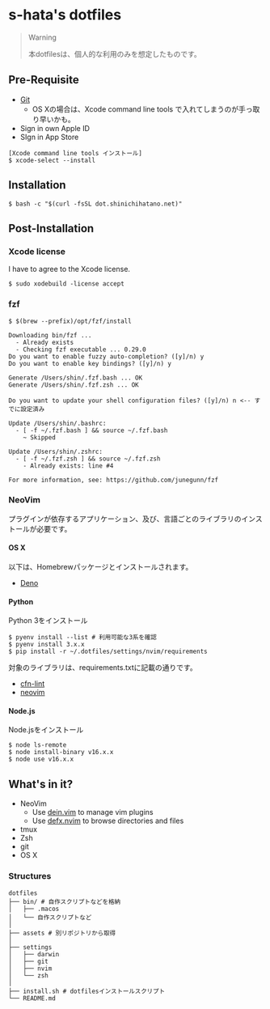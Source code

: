 # s-hata's dotfiles

> Warning
>
> 本dotfilesは、個人的な利用のみを想定したものです。
>

## Pre-Requisite

  - [Git](https://git-scm.com/)
    - OS Xの場合は、Xcode command line tools で入れてしまうのが手っ取り早いかも。
  - Sign in own Apple ID
  - SIgn in App Store

```
[Xcode command line tools インストール]
$ xcode-select --install
```

## Installation

```
$ bash -c "$(curl -fsSL dot.shinichihatano.net)"
```

## Post-Installation

### Xcode license
I have to agree to the Xcode license.

```
$ sudo xodebuild -license accept
```

### fzf

```
$ $(brew --prefix)/opt/fzf/install

Downloading bin/fzf ...
  - Already exists
  - Checking fzf executable ... 0.29.0
Do you want to enable fuzzy auto-completion? ([y]/n) y
Do you want to enable key bindings? ([y]/n) y

Generate /Users/shin/.fzf.bash ... OK
Generate /Users/shin/.fzf.zsh ... OK

Do you want to update your shell configuration files? ([y]/n) n <-- すでに設定済み

Update /Users/shin/.bashrc:
  - [ -f ~/.fzf.bash ] && source ~/.fzf.bash
    ~ Skipped

Update /Users/shin/.zshrc:
  - [ -f ~/.fzf.zsh ] && source ~/.fzf.zsh
    - Already exists: line #4

For more information, see: https://github.com/junegunn/fzf
```

### NeoVim

プラグインが依存するアプリケーション、及び、言語ごとのライブラリのインストールが必要です。

#### OS X

以下は、Homebrewパッケージとインストールされます。

  - [Deno](https://deno.land/)

#### Python

Python 3をインストール
```
$ pyenv install --list # 利用可能な3系を確認
$ pyenv install 3.x.x
$ pip install -r ~/.dotfiles/settings/nvim/requirements
```

対象のライブラリは、requirements.txtに記載の通りです。

  - [cfn-lint](https://github.com/aws-cloudformation/cfn-lint)
  - [neovim](https://pypi.org/project/neovim/)

#### Node.js

Node.jsをインストール

```
$ node ls-remote
$ node install-binary v16.x.x
$ node use v16.x.x
```

## What's in it?

  - NeoVim
    - Use [dein.vim](https://github.com/Shougo/dein.vim) to manage vim plugins
    - Use [defx.nvim](https://github.com/Shougo/defx.nvim) to browse directories and files
  - tmux
  - Zsh
  - git
  - OS X

### Structures

```
dotfiles
├── bin/ # 自作スクリプトなどを格納
│   ├── .macos
│   └── 自作スクリプトなど
│
├── assets # 別リポジトリから取得
│
├── settings
│   ├── darwin
│   ├── git
│   ├── nvim
│   └── zsh
│
├── install.sh # dotfilesインストールスクリプト
└── README.md
```

